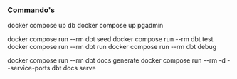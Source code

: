 ### Commando's

docker compose up db
docker compose up pgadmin

docker compose run --rm  dbt seed
docker compose run --rm  dbt test
docker compose run --rm  dbt run
docker compose run --rm  dbt debug

docker compose run --rm  dbt docs generate
docker compose run --rm -d --service-ports dbt docs serve


